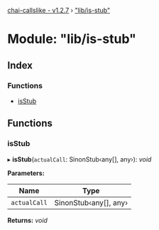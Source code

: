 [chai-callslike - v1.2.7](../README.md) › ["lib/is-stub"](_lib_is_stub_.md)

# Module: "lib/is-stub"

## Index

### Functions

* [isStub](_lib_is_stub_.md#isstub)

## Functions

###  isStub

▸ **isStub**(`actualCall`: SinonStub‹any[], any›): *void*

**Parameters:**

Name | Type |
------ | ------ |
`actualCall` | SinonStub‹any[], any› |

**Returns:** *void*
